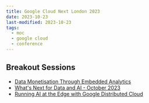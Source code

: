 ```yaml
---
title: Google Cloud Next London 2023
date: 2023-10-23
last-modified: 2023-10-23
tags:
  - moc
  - google cloud
  - conference
---
```


## Breakout Sessions

- [Data Monetisation Through Embedded Analytics](notes/Data%20Monetisation%20Through%20Embedded%20Analytics.md)
- [What's Next for Data and AI - October 2023](notes/What's%20Next%20for%20Data%20and%20AI%20-%20October%202023.md)
- [Running AI at the Edge with Google Distributed Cloud](notes/Running%20AI%20at%20the%20Edge%20with%20Google%20Distributed%20Cloud.md)
